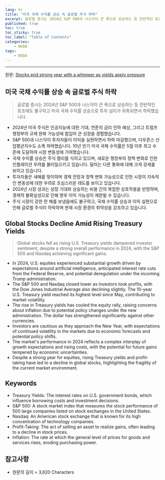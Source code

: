 ```yaml
---
lang: kr
title: "미국 국채 수익률 상승 속 글로벌 주식 하락"
excerpt: 글로벌 증시는 2024년 S&P 500과 나스닥이 큰 폭으로 상승하는 등 전반적인 호조에도 불구하고 미국 국채 수익률 상승으로 투자 심리가 위축되면서 하락했습니다.
published: true
toc: true
toc_sticky: true
toc_label: "Table of Contents"
categories:
    - NVDA
tags:
    - NVDA
---
```


---

  원문: [Stocks end strong year with a whimper as yields apply pressure](https://www.investing.com/news/economy-news/asian-stocks-dollar-hold-their-own-to-close-out-strong-2024-3792202)

## 미국 국채 수익률 상승 속 글로벌 주식 하락

> 글로벌 증시는 2024년 S&P 500과 나스닥이 큰 폭으로 상승하는 등 전반적인 호조에도 불구하고 미국 국채 수익률 상승으로 투자 심리가 위축되면서 하락했습니다.


- 2024년 미국 주식은 인공지능에 대한 기대, 연준의 금리 인하 예상, 그리고 트럼프 행정부의 규제 완화 가능성에 힘입어 큰 성장을 경험했습니다.
- S&P 500과 나스닥이 투자자들이 이익을 실현하면서 하락 마감했으며, 다우존스 산업평균지수도 소폭 하락했습니다. 10년 만기 미국 국채 수익률은 5월 이후 최고 수준에 도달하여 시장 변동성에 기여했습니다.
- 국채 수익률 상승은 주식 랠리를 식히고 있으며, 새로운 행정부의 정책 변화로 인한 인플레이션 우려를 불러일으키고 있습니다. 달러는 다른 통화에 대해 크게 강세를 보이고 있습니다.
- 투자자들은 새해를 맞이하며 경제 전망과 정책 변화 가능성으로 인한 시장의 지속적인 변동성에 대한 우려로 조심스러운 태도를 보이고 있습니다.
- 2024년 시장 성과는 성장 기대와 상승하는 비용 간의 복잡한 상호작용을 반영하며, 경제적 불확실성으로 인해 향후 이익 가능성이 제한될 수 있습니다.
- 주식 시장이 강한 한 해를 보냈음에도 불구하고, 국채 수익률 상승과 이익 실현으로 인해 글로벌 주식이 하락하며 현재 시장 환경의 취약성을 강조하고 있습니다.

## Global Stocks Decline Amid Rising Treasury Yields

> Global stocks fell as rising U.S. Treasury yields dampened investor sentiment, despite a strong overall performance in 2024, with the S&P 500 and Nasdaq achieving significant gains.


- In 2024, U.S. equities experienced substantial growth driven by expectations around artificial intelligence, anticipated interest rate cuts from the Federal Reserve, and potential deregulation under the incoming Trump administration.
- The S&P 500 and Nasdaq closed lower as investors took profits, with the Dow Jones Industrial Average also declining slightly. The 10-year U.S. Treasury yield reached its highest level since May, contributing to market volatility.
- The rise in Treasury yields has cooled the equity rally, raising concerns about inflation due to potential policy changes under the new administration. The dollar has strengthened significantly against other currencies.
- Investors are cautious as they approach the New Year, with expectations of continued volatility in the markets due to economic forecasts and potential policy shifts.
- The market's performance in 2024 reflects a complex interplay of growth expectations and rising costs, with the potential for future gains tempered by economic uncertainties.
- Despite a strong year for equities, rising Treasury yields and profit-taking have led to a decline in global stocks, highlighting the fragility of the current market environment.

## Keywords

- Treasury Yields: The interest rates on U.S. government bonds, which influence borrowing costs and investment decisions.
- S&P 500: A stock market index that measures the stock performance of 500 large companies listed on stock exchanges in the United States.
- Nasdaq: An American stock exchange that is known for its high concentration of technology companies.
- Profit-Taking: The act of selling an asset to realize gains, often leading to a decline in stock prices.
- Inflation: The rate at which the general level of prices for goods and services rises, eroding purchasing power.

## 참고사항

- 원문의 길이 = 3,620 Characters

